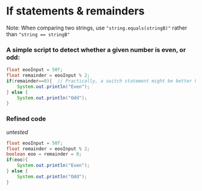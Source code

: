 # If statements & remainders

Note: When comparing two strings, use ```"string.equals(stringB)"``` rather than ```"string == stringB"```

### A simple script to detect whether a given number is even, or odd:
```Java
float eooInput = 50f;
float remainder = eooInput % 2;
if(remainder==0){  // Practically, a switch statement might be better here
    System.out.println("Even");
} else {
    System.out.println("Odd");
}
```

### Refined code
_untested_
```Java
float eooInput = 50f;
float remainder = eooInput % 2;
boolean eoo = remainder = 0;
if(eoo){
    System.out.println("Even");
} else {
    System.out.println("Odd");
}
```

